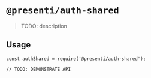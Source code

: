# `@presenti/auth-shared`

> TODO: description

## Usage

```
const authShared = require('@presenti/auth-shared');

// TODO: DEMONSTRATE API
```
